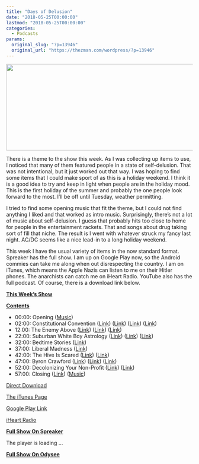 ```yaml
---
title: "Days of Delusion"
date: "2018-05-25T00:00:00"
lastmod: "2018-05-25T00:00:00"
categories:
  - Podcasts
params:
  original_slug: "?p=13946"
  original_url: "https://thezman.com/wordpress/?p=13946"
---
```


[<img
src="http://thezman.com/wordpress/wp-content/uploads/2018/01/Power-Hour.png"
decoding="async" width="600" height="233" />](http://thezman.com/wordpress/wp-content/uploads/2018/01/Power-Hour.png)

There is a theme to the show this week. As I was collecting up items to
use, I noticed that many of them featured people in a state of
self-delusion. That was not intentional, but it just worked out that
way. I was hoping to find some items that I could make sport of as this
is a holiday weekend. I think it is a good idea to try and keep in light
when people are in the holiday mood. This is the first holiday of the
summer and probably the one people look forward to the most. I’ll be off
until Tuesday, weather permitting.

I tried to find some opening music that fit the theme, but I could not
find anything I liked and that worked as intro music. Surprisingly,
there’s not a lot of music about self-delusion. I guess that probably
hits too close to home for people in the entertainment rackets. That and
songs about drug taking sort of fill that niche. The result is I went
with whatever struck my fancy last night. AC/DC seems like a nice
lead-in to a long holiday weekend.

This week I have the usual variety of items in the now standard format.
Spreaker has the full show. I am up on Google Play now, so the Android
commies can take me along when out disrespecting the country. I am on
iTunes, which means the Apple Nazis can listen to me on their Hitler
phones. The anarchists can catch me on iHeart Radio. YouTube also has
the full podcast. Of course, there is a download link below.

**<u>This Week’s Show</u>**

**<u>Contents</u>**

-   00:00: Opening
    (<a href="https://www.youtube.com/watch?v=n_GFN3a0yj0" rel="noopener"
    target="_blank">Music</a>)
-   02:00: Constitutional Convention
    (<a href="http://avalon.law.yale.edu/subject_menus/debcont.asp"
    rel="noopener" target="_blank">Link</a>) (<a
    href="http://anepigone.blogspot.com/2018/05/us-political-dissolution-question-of.html"
    rel="noopener" target="_blank">Link</a>) (<a
    href="http://anepigone.blogspot.com/2018/05/support-for-secession-by-state.html"
    rel="noopener" target="_blank">Link</a>) (<a
    href="https://www.unz.com/isteve/immigration-the-worlds-most-important-graph/"
    rel="noopener" target="_blank">Link</a>)
-   12:00: The Enemy Above (<a
    href="https://theconservativetreehouse.com/2018/05/20/stefan-halper-agent-provocateur-in-his-own-words/"
    rel="noopener" target="_blank">Link</a>) (<a
    href="https://nypost.com/2018/05/19/cambridge-professor-outed-as-fbi-informant-inside-trump-campaign/"
    rel="noopener" target="_blank">Link</a>) (<a
    href="https://sharylattkisson.com/2018/05/20/collusion-against-trump-timeline/"
    rel="noopener" target="_blank">Link</a>)
-   22:00: Suburban White Boy Astrology (<a
    href="https://reason.com/blog/2018/05/21/inclusive-vs-exclusive-whiteness-in-cens"
    rel="noopener" target="_blank">Link</a>) (<a
    href="http://www.pewresearch.org/fact-tank/2017/04/20/seeking-better-data-on-hispanics-census-bureau-may-change-how-it-asks-about-race/"
    rel="noopener" target="_blank">Link</a>) (<a
    href="https://en.wikipedia.org/wiki/Transhumanist_politics#Libertarian_transhumanism"
    rel="noopener" target="_blank">Link</a>)
-   32:00: Bedtime Stories (<a
    href="https://www.weeklystandard.com/theodore-b-olson/mueller-v-trump"
    rel="noopener" target="_blank">Link</a>)
-   37:00: Liberal Madness (<a
    href="https://www.thedailybeast.com/the-democrats-must-get-a-lot-tougher-on-the-trump-scandals-or-they-will-lose-the-midterms?ref=home"
    rel="noopener" target="_blank">Link</a>)
-   42:00: The Hive Is Scared (<a
    href="https://www.thenation.com/article/trumpism-is-the-new-mccarthyism/"
    rel="noopener" target="_blank">Link</a>) (<a
    href="http://takimag.com/article/the_selfishness_of_virtue_jim_goad/print"
    rel="noopener" target="_blank">Link</a>)
-   47:00: Byron Crawford (<a
    href="https://medium.com/@byroncrawford/addendum-the-crackdown-begins-c935bee8eb47"
    rel="noopener" target="_blank">Link</a>) (<a href="https://www.amazon.com/Byron-Crawford/e/B008R4W0MM"
    rel="noopener" target="_blank">Link</a>)
    (<a href="http://www.byroncrawford.com/" rel="noopener"
    target="_blank">Link</a>)
-   52:00: Decolonizing Your Non-Profit
    (<a href="https://everydayfeminism.com/2018/05/decolonizing-nonprofits/"
    rel="noopener" target="_blank">Link</a>)
    (<a href="https://www.bitchmedia.org/profile/denechia-powell"
    rel="noopener" target="_blank">Link</a>)
-   57:00: Closing (<a
    href="https://theblast.com/world-record-orgy-moved-las-vegas-embassy-suites/"
    rel="noopener" target="_blank">Link</a>) (<a href="https://www.youtube.com/watch?v=_W-fIn2QZgg" rel="noopener"
    target="_blank">Music</a>)

<a href="https://api.spreaker.com/v2/episodes/14882297/download.mp3"
rel="noopener" target="_blank">Direct Download</a>

<a
href="https://itunes.apple.com/us/podcast/the-z-blog-power-hour/id1262799640?mt=2"
rel="noopener" target="_blank">The iTunes Page</a>

<a
href="https://playmusic.app.goo.gl/?ibi=com.google.PlayMusic&amp;isi=691797987&amp;ius=googleplaymusic&amp;link=https://play.google.com/music/m/Ign2aae4ofqi7ih4zik5ipqtv3y?t%3DThe_Z_Blog_Power_Hour%26pcampaignid%3DMKT-na-all-co-pr-mu-pod-16"
rel="noopener" target="_blank">Google Play Link</a>

<a href="https://www.iheart.com/podcast/the-z-blog-power-hour-29246491/"
rel="noopener" target="_blank">iHeart Radio</a>

**<u>Full Show On Spreaker</u>**

The player is loading ...

<span class="widget_spinner dark"></span>

**<u>Full Show On Odysee</u>**
